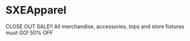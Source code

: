 SXEApparel
==========

CLOSE OUT SALE!! All merchandise, accessories, tops and store fixtures must GO! 50% OFF
